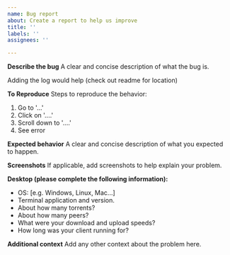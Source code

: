 ```yaml
---
name: Bug report
about: Create a report to help us improve
title: ''
labels: ''
assignees: ''

---
```


**Describe the bug**
A clear and concise description of what the bug is.

Adding the log would help (check out readme for location)

**To Reproduce**
Steps to reproduce the behavior:
1. Go to '...'
2. Click on '....'
3. Scroll down to '....'
4. See error

**Expected behavior**
A clear and concise description of what you expected to happen.

**Screenshots**
If applicable, add screenshots to help explain your problem.

**Desktop (please complete the following information):**
 - OS: [e.g. Windows, Linux, Mac...]
 - Terminal application and version.
 - About how many torrents?
 - About how many peers?
 - What were your download and upload speeds?
 - How long was your client running for?

**Additional context**
Add any other context about the problem here.
